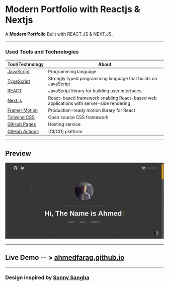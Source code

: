 # Modern Portfolio with Reactjs & Nextjs

A **Modern Portfolio** Built with REACT.JS &amp; NEXT.JS.

---

### Used Tools and Technologies

| Tool/Technology                                       | About                                                                                  |
| ----------------------------------------------------- | -------------------------------------------------------------------------------------- |
| [JavaScript](https://www.javascript.com/)             | Programming language                                                                   |
| [TypeScript](https://www.typescriptlang.org/)         | Strongly typed programming language that builds on JavaScript                          |
| [REACT](https://reactjs.org/)                         | JavaScript library for building user interfaces                                        |
| [Next.js](https://nextjs.org/)                        | React-based framework enabling React-based web applications with server-side rendering |
| [Framer Motion](https://www.framer.com/motion/)       | Production-ready motion library for React                                              |
| [Tailwind CSS](https://tailwindcss.com/)              | Open source CSS framework                                                              |
| [GitHub Pages](https://pages.github.com/)             | Hosting service                                                                        |
| [GitHub Actions](https://github.com/features/actions) | (CI/CD) platform                                                                       |

---

## Preview

![](public/finalProduct.png)

---

## Live Demo -- > [ahmedfarag.github.io](https://ahmedfarag9.github.io)

---

### Design inspired by [Sonny Sangha](https://www.youtube.com/user/ssangha32)

